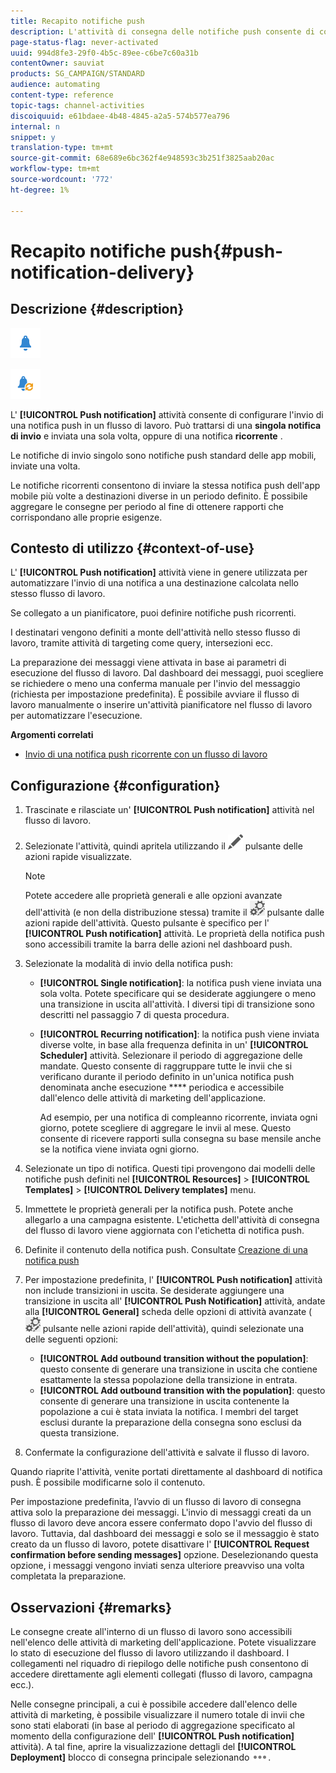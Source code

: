 ```yaml
---
title: Recapito notifiche push
description: L'attività di consegna delle notifiche push consente di configurare l'invio di una singola notifica push o di una notifica push ricorrente in un flusso di lavoro.
page-status-flag: never-activated
uuid: 994d8fe3-29f0-4b5c-89ee-c6be7c60a31b
contentOwner: sauviat
products: SG_CAMPAIGN/STANDARD
audience: automating
content-type: reference
topic-tags: channel-activities
discoiquuid: e61bdaee-4b48-4845-a2a5-574b577ea796
internal: n
snippet: y
translation-type: tm+mt
source-git-commit: 68e689e6bc362f4e948593c3b251f3825aab20ac
workflow-type: tm+mt
source-wordcount: '772'
ht-degree: 1%

---
```



# Recapito notifiche push{#push-notification-delivery}

## Descrizione {#description}

![](assets/push.png)

![](assets/recurrentpush.png)

L&#39; **[!UICONTROL Push notification]** attività consente di configurare l&#39;invio di una notifica push in un flusso di lavoro. Può trattarsi di una **singola notifica di invio** e inviata una sola volta, oppure di una notifica **ricorrente** .

Le notifiche di invio singolo sono notifiche push standard delle app mobili, inviate una volta.

Le notifiche ricorrenti consentono di inviare la stessa notifica push dell&#39;app mobile più volte a destinazioni diverse in un periodo definito. È possibile aggregare le consegne per periodo al fine di ottenere rapporti che corrispondano alle proprie esigenze.

## Contesto di utilizzo {#context-of-use}

L&#39; **[!UICONTROL Push notification]** attività viene in genere utilizzata per automatizzare l&#39;invio di una notifica a una destinazione calcolata nello stesso flusso di lavoro.

Se collegato a un pianificatore, puoi definire notifiche push ricorrenti.

I destinatari vengono definiti a monte dell&#39;attività nello stesso flusso di lavoro, tramite attività di targeting come query, intersezioni ecc.

La preparazione dei messaggi viene attivata in base ai parametri di esecuzione del flusso di lavoro. Dal dashboard dei messaggi, puoi scegliere se richiedere o meno una conferma manuale per l&#39;invio del messaggio (richiesta per impostazione predefinita). È possibile avviare il flusso di lavoro manualmente o inserire un&#39;attività pianificatore nel flusso di lavoro per automatizzare l&#39;esecuzione.

**Argomenti correlati**

* [Invio di una notifica push ricorrente con un flusso di lavoro](../../automating/using/recurring-push-notifications.md)

## Configurazione {#configuration}

1. Trascinate e rilasciate un&#39; **[!UICONTROL Push notification]** attività nel flusso di lavoro.
1. Selezionate l&#39;attività, quindi apritela utilizzando il ![](assets/edit_darkgrey-24px.png) pulsante delle azioni rapide visualizzate.

   >[!NOTE]
   >
   >Potete accedere alle proprietà generali e alle opzioni avanzate dell&#39;attività (e non della distribuzione stessa) tramite il ![](assets/dlv_activity_params-24px.png) pulsante dalle azioni rapide dell&#39;attività. Questo pulsante è specifico per l&#39; **[!UICONTROL Push notification]** attività. Le proprietà della notifica push sono accessibili tramite la barra delle azioni nel dashboard push.

1. Selezionate la modalità di invio della notifica push:

   * **[!UICONTROL Single notification]**: la notifica push viene inviata una sola volta. Potete specificare qui se desiderate aggiungere o meno una transizione in uscita all&#39;attività. I diversi tipi di transizione sono descritti nel passaggio 7 di questa procedura.
   * **[!UICONTROL Recurring notification]**: la notifica push viene inviata diverse volte, in base alla frequenza definita in un&#39; **[!UICONTROL Scheduler]** attività. Selezionare il periodo di aggregazione delle mandate. Questo consente di raggruppare tutte le invii che si verificano durante il periodo definito in un&#39;unica notifica push denominata anche esecuzione **** periodica e accessibile dall&#39;elenco delle attività di marketing dell&#39;applicazione.

      Ad esempio, per una notifica di compleanno ricorrente, inviata ogni giorno, potete scegliere di aggregare le invii al mese. Questo consente di ricevere rapporti sulla consegna su base mensile anche se la notifica viene inviata ogni giorno.

1. Selezionate un tipo di notifica. Questi tipi provengono dai modelli delle notifiche push definiti nel **[!UICONTROL Resources]** > **[!UICONTROL Templates]** > **[!UICONTROL Delivery templates]** menu.
1. Immettete le proprietà generali per la notifica push. Potete anche allegarlo a una campagna esistente. L&#39;etichetta dell&#39;attività di consegna del flusso di lavoro viene aggiornata con l&#39;etichetta di notifica push.
1. Definite il contenuto della notifica push. Consultate [Creazione di una notifica push](../../channels/using/preparing-and-sending-a-push-notification.md)
1. Per impostazione predefinita, l&#39; **[!UICONTROL Push notification]** attività non include transizioni in uscita. Se desiderate aggiungere una transizione in uscita all&#39; **[!UICONTROL Push Notification]** attività, andate alla **[!UICONTROL General]** scheda delle opzioni di attività avanzate ( ![](assets/dlv_activity_params-24px.png) pulsante nelle azioni rapide dell&#39;attività), quindi selezionate una delle seguenti opzioni:

   * **[!UICONTROL Add outbound transition without the population]**: questo consente di generare una transizione in uscita che contiene esattamente la stessa popolazione della transizione in entrata.
   * **[!UICONTROL Add outbound transition with the population]**: questo consente di generare una transizione in uscita contenente la popolazione a cui è stata inviata la notifica. I membri del target esclusi durante la preparazione della consegna sono esclusi da questa transizione.

1. Confermate la configurazione dell&#39;attività e salvate il flusso di lavoro.

Quando riaprite l&#39;attività, venite portati direttamente al dashboard di notifica push. È possibile modificarne solo il contenuto.

Per impostazione predefinita, l’avvio di un flusso di lavoro di consegna attiva solo la preparazione dei messaggi. L&#39;invio di messaggi creati da un flusso di lavoro deve ancora essere confermato dopo l&#39;avvio del flusso di lavoro. Tuttavia, dal dashboard dei messaggi e solo se il messaggio è stato creato da un flusso di lavoro, potete disattivare l&#39; **[!UICONTROL Request confirmation before sending messages]** opzione. Deselezionando questa opzione, i messaggi vengono inviati senza ulteriore preavviso una volta completata la preparazione.

## Osservazioni {#remarks}

Le consegne create all&#39;interno di un flusso di lavoro sono accessibili nell&#39;elenco delle attività di marketing dell&#39;applicazione. Potete visualizzare lo stato di esecuzione del flusso di lavoro utilizzando il dashboard. I collegamenti nel riquadro di riepilogo delle notifiche push consentono di accedere direttamente agli elementi collegati (flusso di lavoro, campagna ecc.).

Nelle consegne principali, a cui è possibile accedere dall&#39;elenco delle attività di marketing, è possibile visualizzare il numero totale di invii che sono stati elaborati (in base al periodo di aggregazione specificato al momento della configurazione dell&#39; **[!UICONTROL Push notification]** attività). A tal fine, aprire la visualizzazione dettagli del **[!UICONTROL Deployment]** blocco di consegna principale selezionando ![](assets/wkf_dlv_detail_button.png).
